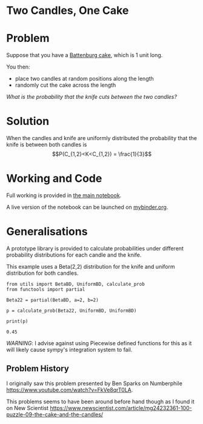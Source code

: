 # Two Candles, One Cake

# Problem

Suppose that you have a [Battenburg cake](https://en.wikipedia.org/wiki/Battenberg_cake), which is 1 unit long.

You then:
- place two candles at random positions along the length
- randomly cut the cake across the length

*What is the probability that the knife cuts between the two candles?*

# Solution

When the candles and knife are uniformly distributed the probability that the knife is between both candles is 
$$P(C_{1,2}<K<C_{1,2}) = \frac{1}{3}$$

# Working and Code

Full working is provided in [the main notebook](https://github.com/sjtrny/two-candles-one-cake/blob/main/two-candles-one-cake.ipynb).

A live version of the notebook can be launched on [mybinder.org](https://mybinder.org/v2/gh/sjtrny/two-candles-one-cake/HEAD?labpath=two-candles-one-cake.ipynb).

# Generalisations

A prototype library is provided to calculate probabilities under different
probability distributions for each candle and the knife.

This example uses a Beta(2,2) distribution for the knife and uniform
distribution for both candles.

```
from utils import BetaBD, UniformBD, calculate_prob
from functools import partial

Beta22 = partial(BetaBD, a=2, b=2)

p = calculate_prob(Beta22, UniformBD, UniformBD)

print(p)
```

```
0.45
```

*WARNING*: I advise against using Piecewise defined functions for this as it
will likely cause sympy's integration system to fail.

## Problem History

I originally saw this problem presented by Ben Sparks on Numberphile https://www.youtube.com/watch?v=FkVe8qrT0LA.

This problems seems to have been around before hand though as I found it on New Scientist https://www.newscientist.com/article/mg24232361-100-puzzle-09-the-cake-and-the-candles/
